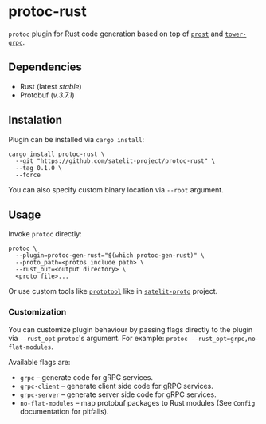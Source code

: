 # protoc-rust

`protoc` plugin for Rust code generation based on top of
[`prost`](https://github.com/danburkert/prost) and
[`tower-grpc`](https://github.com/tower-rs/tower-grpc).

## Dependencies

- Rust (latest _stable_)
- Protobuf (_v.3.7.1_)

## Instalation

Plugin can be installed via `cargo install`: 

```
cargo install protoc-rust \
  --git "https://github.com/satelit-project/protoc-rust" \
  --tag 0.1.0 \
  --force
```

You can also specify custom binary location via `--root` argument.

## Usage

Invoke `protoc` directly:

```
protoc \
  --plugin=protoc-gen-rust="$(which protoc-gen-rust)" \
  --proto_path=<protos include path> \
  --rust_out=<output directory> \
  <proto file>...
```

Or use custom tools like [`prototool`](https://github.com/uber/prototool) like in [`satelit-proto`](https://github.com/satelit-project/satelit-proto) project.

### Customization

You can customize plugin behaviour by passing flags directly to the
plugin via `--rust_opt` `protoc`'s argument. For example: `protoc
--rust_opt=grpc,no-flat-modules`.

Available flags are:

* `grpc` – generate code for gRPC services.
* `grpc-client` – generate client side code for gRPC services.
* `grpc-server` – generate server side code for gRPC services.
* `no-flat-modules` – map protobuf packages to Rust modules (See
  `Config` documentation for pitfalls).
